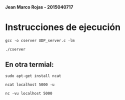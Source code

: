 #### Jean Marco Rojas - 2015040717

# Instrucciones de ejecución

```
gcc -o cserver UDP_server.c -lm
```

```
./cserver
```

## En otra termial:

```
sudo apt-get install ncat
```

```
ncat localhost 5000 -u
```

```
nc -vu localhost 5000
```